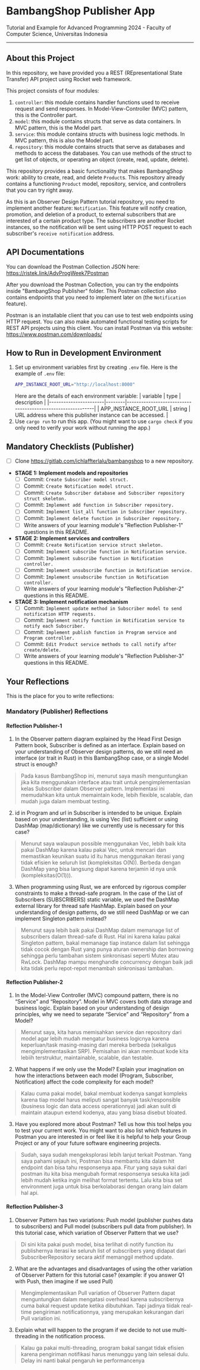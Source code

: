 # BambangShop Publisher App
Tutorial and Example for Advanced Programming 2024 - Faculty of Computer Science, Universitas Indonesia

---

## About this Project
In this repository, we have provided you a REST (REpresentational State Transfer) API project using Rocket web framework.

This project consists of four modules:
1.  `controller`: this module contains handler functions used to receive request and send responses.
    In Model-View-Controller (MVC) pattern, this is the Controller part.
2.  `model`: this module contains structs that serve as data containers.
    In MVC pattern, this is the Model part.
3.  `service`: this module contains structs with business logic methods.
    In MVC pattern, this is also the Model part.
4.  `repository`: this module contains structs that serve as databases and methods to access the databases.
    You can use methods of the struct to get list of objects, or operating an object (create, read, update, delete).

This repository provides a basic functionality that makes BambangShop work: ability to create, read, and delete `Product`s.
This repository already contains a functioning `Product` model, repository, service, and controllers that you can try right away.

As this is an Observer Design Pattern tutorial repository, you need to implement another feature: `Notification`.
This feature will notify creation, promotion, and deletion of a product, to external subscribers that are interested of a certain product type.
The subscribers are another Rocket instances, so the notification will be sent using HTTP POST request to each subscriber's `receive notification` address.

## API Documentations

You can download the Postman Collection JSON here: https://ristek.link/AdvProgWeek7Postman

After you download the Postman Collection, you can try the endpoints inside "BambangShop Publisher" folder.
This Postman collection also contains endpoints that you need to implement later on (the `Notification` feature).

Postman is an installable client that you can use to test web endpoints using HTTP request.
You can also make automated functional testing scripts for REST API projects using this client.
You can install Postman via this website: https://www.postman.com/downloads/

## How to Run in Development Environment
1.  Set up environment variables first by creating `.env` file.
    Here is the example of `.env` file:
    ```bash
    APP_INSTANCE_ROOT_URL="http://localhost:8000"
    ```
    Here are the details of each environment variable:
    | variable              | type   | description                                                |
    |-----------------------|--------|------------------------------------------------------------|
    | APP_INSTANCE_ROOT_URL | string | URL address where this publisher instance can be accessed. |
2.  Use `cargo run` to run this app.
    (You might want to use `cargo check` if you only need to verify your work without running the app.)

## Mandatory Checklists (Publisher)
-   [ ] Clone https://gitlab.com/ichlaffterlalu/bambangshop to a new repository.
-   **STAGE 1: Implement models and repositories**
    -   [ ] Commit: `Create Subscriber model struct.`
    -   [ ] Commit: `Create Notification model struct.`
    -   [ ] Commit: `Create Subscriber database and Subscriber repository struct skeleton.`
    -   [ ] Commit: `Implement add function in Subscriber repository.`
    -   [ ] Commit: `Implement list_all function in Subscriber repository.`
    -   [ ] Commit: `Implement delete function in Subscriber repository.`
    -   [ ] Write answers of your learning module's "Reflection Publisher-1" questions in this README.
-   **STAGE 2: Implement services and controllers**
    -   [ ] Commit: `Create Notification service struct skeleton.`
    -   [ ] Commit: `Implement subscribe function in Notification service.`
    -   [ ] Commit: `Implement subscribe function in Notification controller.`
    -   [ ] Commit: `Implement unsubscribe function in Notification service.`
    -   [ ] Commit: `Implement unsubscribe function in Notification controller.`
    -   [ ] Write answers of your learning module's "Reflection Publisher-2" questions in this README.
-   **STAGE 3: Implement notification mechanism**
    -   [ ] Commit: `Implement update method in Subscriber model to send notification HTTP requests.`
    -   [ ] Commit: `Implement notify function in Notification service to notify each Subscriber.`
    -   [ ] Commit: `Implement publish function in Program service and Program controller.`
    -   [ ] Commit: `Edit Product service methods to call notify after create/delete.`
    -   [ ] Write answers of your learning module's "Reflection Publisher-3" questions in this README.

## Your Reflections
This is the place for you to write reflections:

### Mandatory (Publisher) Reflections

#### Reflection Publisher-1
1. In the Observer pattern diagram explained by the Head First Design Pattern book, Subscriber is defined as an interface. Explain based on your understanding of Observer design patterns, do we still need an interface (or trait in Rust) in this BambangShop case, or a single Model struct is enough?
> Pada kasus BambangShop ini, menurut saya masih menguntungkan jika kita menggunakan interface atau trait untuk pengimplementasian kelas Subscriber dalam Observer pattern. Implementasi ini memudahkan kita untuk memaintain kode, lebih flexible, scalable, dan mudah juga dalam membuat testing.
2. id in Program and url in Subscriber is intended to be unique. Explain based on your understanding, is using Vec (list) sufficient or using DashMap (map/dictionary) like we currently use is necessary for this case?
> Menurut saya walaupun possible menggunakan Vec, lebih baik kita pakai DashMap karena kalau pakai Vec, untuk mencari dan memastikan keunikan suatu id itu harus menggunakan iterasi yang tidak efisien ke seluruh list (kompleksitas O(N)). Berbeda dengan DashMap yang bisa langsung dapat karena terjamin id nya unik (kompleksitas(O(1))).
3. When programming using Rust, we are enforced by rigorous compiler constraints to make a thread-safe program. In the case of the List of Subscribers (SUBSCRIBERS) static variable, we used the DashMap external library for thread safe HashMap. Explain based on your understanding of design patterns, do we still need DashMap or we can implement Singleton pattern instead?
> Menurut saya lebih baik pakai DashMap dalam memanage list of subscribers dalam thread-safe di Rust. Hal ini karena kalau pakai Singleton pattern, bakal memanage tiap instance dalam list sehingga tidak cocok dengan Rust yang punya aturan ownership dan borrowing sehingga perlu tambahan sistem sinkronisasi seperti Mutex atau RwLock. DashMap mampu menghandle concurrency dengan baik jadi kita tidak perlu repot-repot menambah sinkronisasi tambahan.

#### Reflection Publisher-2
1. In the Model-View Controller (MVC) compound pattern, there is no “Service” and “Repository”. Model in MVC covers both data storage and business logic. Explain based on your understanding of design principles, why we need to separate “Service” and “Repository” from a Model?
> Menurut saya, kita harus memisahkan service dan repository dari model agar lebih mudah mengatur business logicnya karena keperluan/task masing-masing dari mereka berbeda (sekaligus mengimplementasikan SRP). Pemisahan ini akan membuat kode kita lebiih terstruktur, maintainable, scalable, dan testable.
2. What happens if we only use the Model? Explain your imagination on how the interactions between each model (Program, Subscriber, Notification) affect the code complexity for each model?
> Kalau cuma pakai model, bakal membuat kodenya sangat kompleks karena tiap model harus meliputi sangat banyak task/responsible (business logic dan data access operationnya) jadi akan sulit di maintain ataupun extend kodenya, atau yang biasa disebut bloated.
3. Have you explored more about Postman? Tell us how this tool helps you to test your current work. You might want to also list which features in Postman you are interested in or feel like it is helpful to help your Group Project or any of your future software engineering projects.
> Sudah, saya sudah mengeksplorasi lebih lanjut terkait Postman. Yang saya pahami sejauh ini, Postman bisa membantu kita dalam hit endpoint dan bisa tahu responsenya apa. Fitur yang saya sukai dari postman itu kita bisa mengubah format responsenya sesuka kita jadi lebih mudah ketika ingin melihat format tertentu. Lalu kita bisa set environment juga untuk bisa berkolaborasi dengan orang lain dalam hal api.

#### Reflection Publisher-3
1. Observer Pattern has two variations: Push model (publisher pushes data to subscribers) and Pull model (subscribers pull data from publisher). In this tutorial case, which variation of Observer Pattern that we use?
> Di sini kita pakai push model, bisa terlihat di notify function itu publishernya iterasi ke seluruh list of subscribers yang didapat dari SubscriberRepository secara aktif memanggil method update. 
2. What are the advantages and disadvantages of using the other variation of Observer Pattern for this tutorial case? (example: if you answer Q1 with Push, then imagine if we used Pull)
> Mengimplementasikan Pull variation of Observer Pattern dapat menguntungkan dalam mengatasi overhead karena subscribernya cuma bakal request update ketika dibutuhkan. Tapi jadinya tiidak real-time pengiriman notificationnya, yang merupakan kekurangan dari Pull variation ini.
3. Explain what will happen to the program if we decide to not use multi-threading in the notification process.
> Kalau ga pakai multi-threading, program bakal sangat tidak efisien karena pengiriman notifikasi harus menunggu yang lain selesai dulu. Delay ini nanti bakal pengaruh ke performancenya